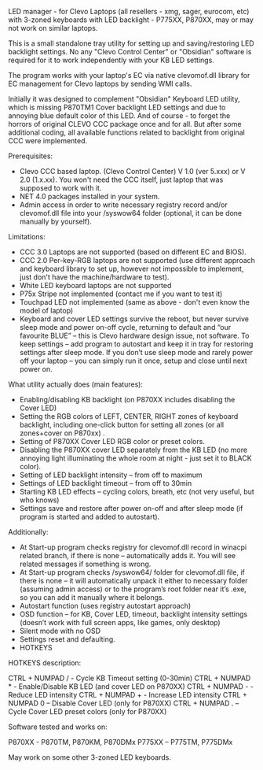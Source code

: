LED manager - for Clevo Laptops (all resellers - xmg, sager, eurocom, etc) with 3-zoned keyboards with LED backlight - P775XX, P870XX, may or may not work on similar laptops.

This is a small standalone tray utility for setting up and saving/restoring LED backlight settings. 
No any "Clevo Control Center" or "Obsidian" software is required for it to work independently with your KB  LED settings.

The program works with your laptop's EC via native clevomof.dll library for EC management for Clevo laptops by sending WMI calls.

Initially it was designed to complement "Obsidian" Keyboard LED utility, which is missing P870TM1 Cover backlight LED settings and due to annoying blue default color of this LED.
And of course - to forget the horrors of original CLEVO CCC package once and for all.
But after some additional coding, all available functions related to backlight from original CCC were implemented.

Prerequisites:
- Clevo CCC based laptop. (Clevo Control Center) V 1.0 (ver 5.xxx) or V 2.0 (1.x.xx). You won't need the CCC itself, just laptop that was supposed to work with it.  
- NET 4.0 packages installed in your system.
- Admin access in order to write necessary registry record and/or clevomof.dll file into your /syswow64 folder (optional, it can be done manually by yourself).

Limitations:
- CCC 3.0 Laptops are not supported (based on different EC and BIOS).
- CCC 2.0 Per-key-RGB laptops are not supported (use different approach and keyboard library to set up, however not impossible to implement, just don't have the machine/hardware to test).
- White LED keyboard laptops are not supported
- P75x Stripe not implemented (contact me if you want to test it)
- Touchpad LED not implemented (same as above - don't even know the model of laptop)
- Keyboard and cover LED settings survive the reboot, but never survive sleep mode and power on-off cycle, returning to default and “our favourite BLUE” – this is Clevo hardware design issue, not software. To keep settings – add program to autostart and keep it in tray for restoring settings after sleep mode. 
If you don’t use sleep mode and rarely power off your laptop – you can simply run it once, setup and close until next power on.

What utility actually does (main features):

- Enabling/disabling KB backlight (on P870XX includes disabling the Cover LED)
- Setting the RGB colors of LEFT, CENTER, RIGHT zones of keyboard backlight, including one-click button for setting all zones (or all zones+cover on P870xx) .
- Setting of P870XX Cover LED RGB color or preset colors.
- Disabling the P870XX cover LED separately from the KB LED (no more annoying light illuminating the whole room at night - just set it to BLACK color).
- Setting of LED backlight intensity – from off to maximum
- Settings of LED backlight timeout – from off to 30min
- Starting KB LED effects – cycling colors, breath, etc (not very useful, but who knows)
- Settings save and restore after power on-off and after sleep mode (if program is started and added to autostart).

Additionally:
- At Start-up program checks registry for clevomof.dll record in winacpi related branch, if there is none – automatically adds it. You will see related messages if something is wrong.
- At Start-up program checks /syswow64/ folder for clevomof.dll file, if there is none – it will automatically unpack it either to necessary folder (assuming admin access) or to the program’s root folder near it’s .exe, so you can add it manually where it belongs.
- Autostart function (uses registry autostart approach)
- OSD function – for KB, Cover LED, timeout, backlight intensity settings (doesn’t work with full screen apps, like games, only desktop)
- Silent mode with no OSD
- Settings reset and defaulting.
- HOTKEYS

HOTKEYS description:

CTRL + NUMPAD / - Cycle KB Timeout setting (0-30min)
CTRL + NUMPAD * - Enable/Disable KB LED (and cover LED on P870XX)
CTRL + NUMPAD - - Reduce LED intensity
CTRL + NUMPAD + - Increase LED intensity
CTRL + NUMPAD 0 – Disable Cover LED (only for P870XX)
CTRL + NUMPAD . – Cycle Cover LED preset colors (only for P870XX)


Software tested and works on:

P870XX - P870TM, P870KM, P870DMx
P775XX – P775TM, P775DMx

May work on some other 3-zoned LED keyboards.
